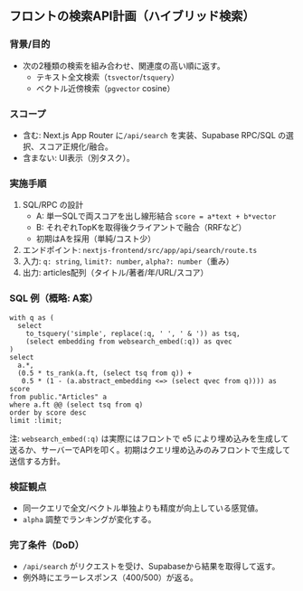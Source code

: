 ## フロントの検索API計画（ハイブリッド検索）

### 背景/目的
- 次の2種類の検索を組み合わせ、関連度の高い順に返す。
  - テキスト全文検索（`tsvector`/`tsquery`）
  - ベクトル近傍検索（`pgvector` cosine）

### スコープ
- 含む: Next.js App Router に`/api/search` を実装、Supabase RPC/SQL の選択、スコア正規化/融合。
- 含まない: UI表示（別タスク）。

### 実施手順
1. SQL/RPC の設計
   - A: 単一SQLで両スコアを出し線形結合 `score = a*text + b*vector`
   - B: それぞれTopKを取得後クライアントで融合（RRFなど）
   - 初期はAを採用（単純/コスト少）
2. エンドポイント: `nextjs-frontend/src/app/api/search/route.ts`
3. 入力: `q: string`, `limit?: number`, `alpha?: number`（重み）
4. 出力: articles配列（タイトル/著者/年/URL/スコア）

### SQL 例（概略: A案）
```
with q as (
  select
    to_tsquery('simple', replace(:q, ' ', ' & ')) as tsq,
    (select embedding from websearch_embed(:q)) as qvec
)
select
  a.*, 
  (0.5 * ts_rank(a.ft, (select tsq from q)) +
   0.5 * (1 - (a.abstract_embedding <=> (select qvec from q)))) as score
from public."Articles" a
where a.ft @@ (select tsq from q)
order by score desc
limit :limit;
```

注: `websearch_embed(:q)` は実際にはフロントで e5 により埋め込みを生成して送るか、サーバーでAPIを叩く。初期はクエリ埋め込みのみフロントで生成して送信する方針。

### 検証観点
- 同一クエリで全文/ベクトル単独よりも精度が向上している感覚値。
- `alpha` 調整でランキングが変化する。

### 完了条件（DoD）
- `/api/search` がリクエストを受け、Supabaseから結果を取得して返す。
- 例外時にエラーレスポンス（400/500）が返る。


